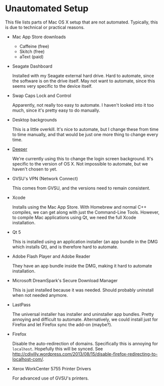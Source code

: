 Unautomated Setup
=================

This file lists parts of Mac OS X setup that are not automated. Typically, this is due to technical or practical reasons.

* Mac App Store downloads

    * Caffeine (free)
    * Skitch (free)
    * aText (paid)

* Seagate Dashboard

  Installed with my Seagate external hard drive. Hard to automate, since the software is on the drive itself. May not want to automate, since this seems very specific to the device itself.

* Swap Caps Lock and Control

  Apparently, not really too easy to automate. I haven't looked into it too much, since it's pretty easy to do manually.

* Desktop backgrounds

  This is a little overkill. It's nice to automate, but I change these from time to time manually, and that would be just one more thing to change every time.

* [Deeper](http://www.titanium.free.fr/downloaddeeper.php)

  We're currently using this to change the login screen background. It's specific to the version of OS X. Not impossible to automate, but we haven't chosen to yet.

* GVSU's VPN (Network Connect)

  This comes from GVSU, and the versions need to remain consistent.

* Xcode

  Installs using the Mac App Store. With Homebrew and normal C++ compiles, we can get along with just the Command-Line Tools. However, to compile Mac applications using Qt, we need the full Xcode installation.

* Qt 5

  This is installed using an application installer (an app bundle in the DMG which installs Qt), and is therefore hard to automate.

* Adobe Flash Player and Adobe Reader

  They have an app bundle inside the DMG, making it hard to automate installation.

* Microsoft DreamSpark's Secure Download Manager

  This is just installed because it was needed. Should probably uninstall when not needed anymore.

* LastPass

  The universal installer has installer and uninstaller app bundles. Pretty annoying and difficult to automate. Alternatively, we could install just for Firefox and let Firefox sync the add-on (maybe?).

* Firefox

  Disable the auto-redirection of domains. Specifically this is annoying for `localhost`. Hopefully this will be synced. See http://cdivilly.wordpress.com/2013/08/15/disable-firefox-redirecting-to-localhost-com/.

* Xerox WorkCenter 5755 Printer Drivers

  For advanced use of GVSU's printers.

